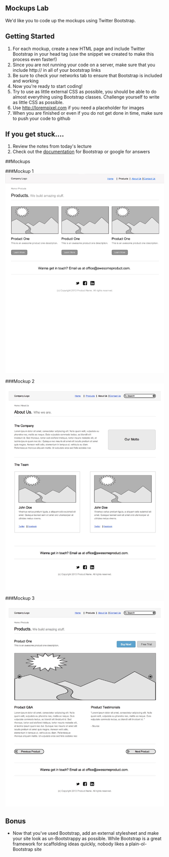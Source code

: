 ## Mockups Lab

We'd like you to code up the mockups using Twitter Bootstrap.

## Getting Started

1. For each mockup, create a new HTML page and include Twitter Bootstrap in your head tag (use the snippet we created to make this process even faster!)
2. Since you are not running your code on a server, make sure that you include http:// in all of your bootstrap links
3. Be sure to check your networks tab to ensure that Bootstrap is included and working
4. Now you're ready to start coding!
5. Try to use as little external CSS as possible, you should be able to do almost everything using Bootstrap classes. Challenge yourself to write as little CSS as possible.
6. Use http://lorempixel.com if you need a placeholder for images
1. When you are finished or even if you do not get done in time, make sure to push your code to github

## If you get stuck....

1. Review the notes from today's lecture
2. Check out the [documentation](http://getbootstrap.com/) for Bootstrap or google for answers

##Mockups

###Mockup 1
![Mockup 1](./mock1.jpg)

###Mockup 2
![Mockup 2](./mock2.jpg)

###Mockup 3
![Mockup 3](./mock3.jpg)

## Bonus

* Now that you've used Bootstrap, add an external stylesheet and make your site look as un-Bootstrappy as possible. While Bootstrap is a great framework for scaffolding ideas quickly, nobody likes a plain-ol-Bootstrap site